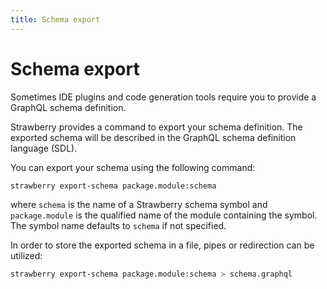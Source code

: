 ```yaml
---
title: Schema export
---
```


# Schema export

Sometimes IDE plugins and code generation tools require you to provide a GraphQL schema
definition.

Strawberry provides a command to export your schema definition.
The exported schema will be described in the GraphQL schema definition language (SDL).

You can export your schema using the following command:

```bash
strawberry export-schema package.module:schema
```

where `schema` is the name of a Strawberry schema symbol and `package.module` is
the qualified name of the module containing the symbol. The symbol name defaults
to `schema` if not specified.

In order to store the exported schema in a file, pipes or redirection can be utilized:

```bash
strawberry export-schema package.module:schema > schema.graphql
```
